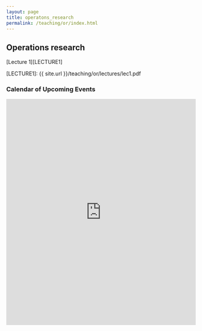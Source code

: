 ```yaml
---
layout: page
title: operatons_research
permalink: /teaching/or/index.html
---
```

## Operations research

[Lecture 1][LECTURE1]

[LECTURE1]: {{ site.url }}/teaching/or/lectures/lec1.pdf

<div>
    <h3>Calendar of Upcoming Events</h3>
    <iframe src="https://www.google.com/calendar/embed?src=b2Fxb3FyMnY5NjgwOHZqc3M2c2xlZWk4cDBAZ3JvdXAuY2FsZW5kYXIuZ29vZ2xlLmNvbQ" style=" border-width:0 " width="100%" height="600" frameborder="0" scrolling="no"></iframe>
</div>
